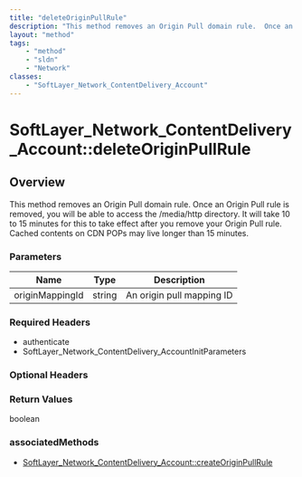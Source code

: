 ```yaml
---
title: "deleteOriginPullRule"
description: "This method removes an Origin Pull domain rule.  Once an Origin Pull rule is removed, you will be able to access the /me... "
layout: "method"
tags:
    - "method"
    - "sldn"
    - "Network"
classes:
    - "SoftLayer_Network_ContentDelivery_Account"
---
```

# SoftLayer_Network_ContentDelivery_Account::deleteOriginPullRule
## Overview 
This method removes an Origin Pull domain rule.  Once an Origin Pull rule is removed, you will be able to access the /media/http directory. It will take 10 to 15 minutes for this to take effect after you remove your Origin Pull rule.  Cached contents on CDN POPs may live longer than 15 minutes. 

### Parameters 
|Name | Type | Description |
| --- | --- | --- |
|originMappingId| string| An origin pull mapping ID|


### Required Headers
* authenticate
* SoftLayer_Network_ContentDelivery_AccountInitParameters

### Optional Headers

### Return Values
boolean


### associatedMethods

*  [SoftLayer_Network_ContentDelivery_Account::createOriginPullRule](/reference/services/SoftLayer_Network_ContentDelivery_Account/createOriginPullRule )


